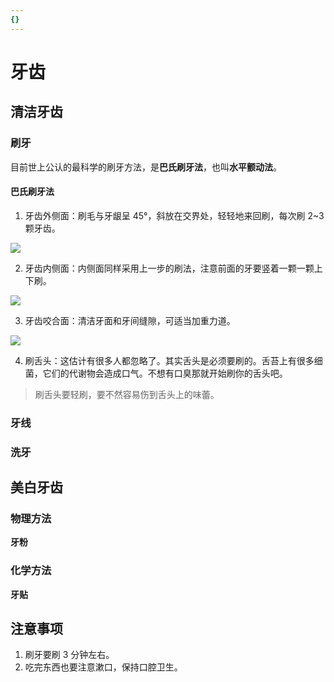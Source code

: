 ```yaml
---
{}
---
```


# 牙齿

## 清洁牙齿

### 刷牙

目前世上公认的最科学的刷牙方法，是**巴氏刷牙法**，也叫**水平颤动法**。

#### 巴氏刷牙法

1. 牙齿外侧面：刷毛与牙龈呈 45°，斜放在交界处，轻轻地来回刷，每次刷 2~3 颗牙齿。

![](https://pic1.zhimg.com/80/v2-ff5f095e21bcf366a2af9b09cc7bd650_720w.jpg)

2. 牙齿内侧面：内侧面同样采用上一步的刷法，注意前面的牙要竖着一颗一颗上下刷。

![](https://pic2.zhimg.com/50/v2-b1c75b9b8328865ad1e0ea43c959481c_hd.jpg)

3. 牙齿咬合面：清洁牙面和牙间缝隙，可适当加重力道。

![](https://pic4.zhimg.com/80/v2-618f10059cc0d758a347885976473450_720w.jpg)

4. 刷舌头：这估计有很多人都忽略了。其实舌头是必须要刷的。舌苔上有很多细菌，它们的代谢物会造成口气。不想有口臭那就开始刷你的舌头吧。

> 刷舌头要轻刷，要不然容易伤到舌头上的味蕾。

### 牙线

### 洗牙

## 美白牙齿

### 物理方法

**牙粉**

### 化学方法

**牙贴**

## 注意事项

1. 刷牙要刷 3 分钟左右。
2. 吃完东西也要注意漱口，保持口腔卫生。
